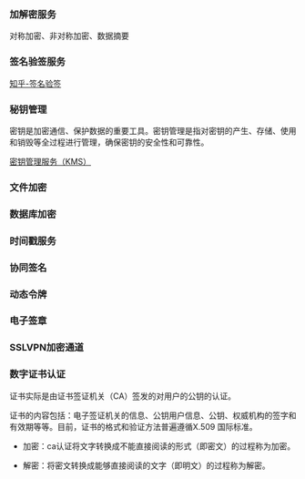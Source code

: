 ### 加解密服务

对称加密、非对称加密、数据摘要

### 签名验签服务

[知乎-签名验签](https://zhuanlan.zhihu.com/p/457435473)

### 秘钥管理

密钥是加密通信、保护数据的重要工具。密钥管理是指对密钥的产生、存储、使用和销毁等全过程进行管理，确保密钥的安全性和可靠性。

[密钥管理服务（KMS）](https://developer.baidu.com/article/detail.html?id=379498)

### 文件加密

### 数据库加密

### 时间戳服务

### 协同签名

### 动态令牌

### 电子签章

### SSLVPN加密通道

### 数字证书认证

证书实际是由证书签证机关（CA）签发的对用户的公钥的认证。

证书的内容包括：电子签证机关的信息、公钥用户信息、公钥、权威机构的签字和有效期等等。目前，证书的格式和验证方法普遍遵循X.509 国际标准。

- 加密：ca认证将文字转换成不能直接阅读的形式（即密文）的过程称为加密。

- 解密：将密文转换成能够直接阅读的文字（即明文）的过程称为解密。